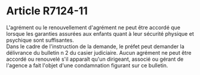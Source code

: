 # Article R7124-11

  
L'agrément ou le renouvellement d'agrément ne peut être accordé que lorsque les garanties assurées aux enfants quant à leur sécurité physique et psychique sont suffisantes.   
Dans le cadre de l'instruction de la demande, le préfet peut demander la délivrance du bulletin n 2 du casier judiciaire. Aucun agrément ne peut être accordé ou renouvelé s'il apparaît qu'un dirigeant, associé ou gérant de l'agence a fait l'objet d'une condamnation figurant sur ce bulletin.